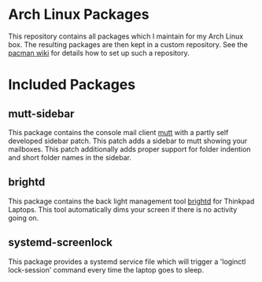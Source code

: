 Arch Linux Packages
===================

This repository contains all packages which I maintain for my Arch Linux box.
The resulting packages are then kept in a custom repository. See the 
[pacman wiki](https://wiki.archlinux.org/index.php/Pacman_tips#Custom_local_repository
"Pacman - custom local repository") for details how to set up such a repository.

Included Packages
=================

mutt-sidebar
------------
This package contains the console mail client [mutt](http://www.mutt.org/ "mutt") with
a partly self developed sidebar patch. This patch adds a sidebar to mutt showing your
mailboxes. This patch additionally adds proper support for folder indention and short
folder names in the sidebar.


brightd
-------
This package contains the back light management tool
[brightd](http://www.pberndt.com/Programme/Linux/brightd/index.html# "brightd") for
Thinkpad Laptops. This tool automatically dims your screen if there is no activity
going on.


systemd-screenlock
------------------
This package provides a systemd service file which will trigger a 'loginctl lock-session'
command every time the laptop goes to sleep.
